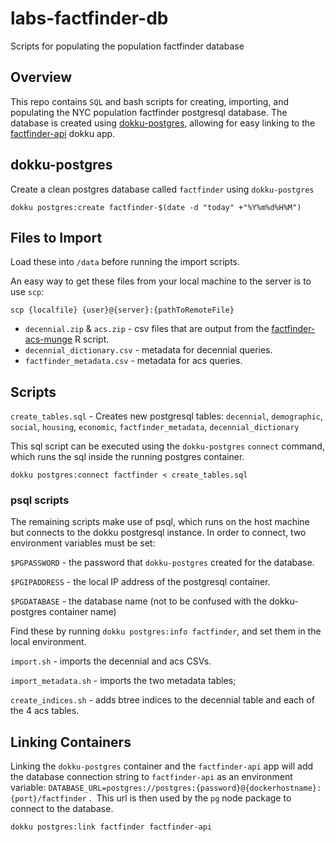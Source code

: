 # labs-factfinder-db
Scripts for populating the population factfinder database

## Overview

This repo contains `SQL` and bash scripts for creating, importing, and populating the NYC population factfinder postgresql database.  The database is created using [dokku-postgres](https://github.com/dokku/dokku-postgres), allowing for easy linking to the [factfinder-api](https://github.com/nycplanning/labs-factfinder-api) dokku app.

## dokku-postgres

Create a clean postgres database called `factfinder` using `dokku-postgres`

`dokku postgres:create factfinder-$(date -d "today" +"%Y%m%d%H%M")`

## Files to Import

Load these into `/data` before running the import scripts.  

An easy way to get these files from your local machine to the server is to use `scp`:

`scp {localfile} {user}@{server}:{pathToRemoteFile}`

* `decennial.zip` & `acs.zip` - csv files that are output from the [factfinder-acs-munge](https://github.com/NYCPlanning/labs-factfinder-acs-munge) R script.
* `decennial_dictionary.csv` - metadata for decennial queries.
* `factfinder_metadata.csv` - metadata for acs queries.

## Scripts

`create_tables.sql` - Creates new postgresql tables: `decennial`, `demographic`, `social`, `housing`, `economic`, `factfinder_metadata`, `decennial_dictionary`

This sql script can be executed using the `dokku-postgres` `connect` command, which runs the sql inside the running postgres container.

`dokku postgres:connect factfinder < create_tables.sql`

### psql scripts

The remaining scripts make use of psql, which runs on the host machine but connects to the dokku postgresql instance.  In order to connect, two environment variables must be set:

`$PGPASSWORD` - the password that `dokku-postgres` created for the database.

`$PGIPADDRESS` - the local IP address of the postgresql container.

`$PGDATABASE` - the database name (not to be confused with the dokku-postgres container name)

Find these by running `dokku postgres:info factfinder`, and set them in the local environment.

`import.sh` - imports the decennial and acs CSVs.  

`import_metadata.sh` - imports the two metadata tables;

`create_indices.sh` - adds btree indices to the decennial table and each of the 4 acs tables.

## Linking Containers

Linking the `dokku-postgres` container and the `factfinder-api` app will add the database connection string to `factfinder-api` as an environment variable: `DATABASE_URL=postgres://postgres:{password}@{dockerhostname}:{port}/factfinder` . 
  This url is then used by the `pg` node package to connect to the database.
  
`dokku postgres:link factfinder factfinder-api`



